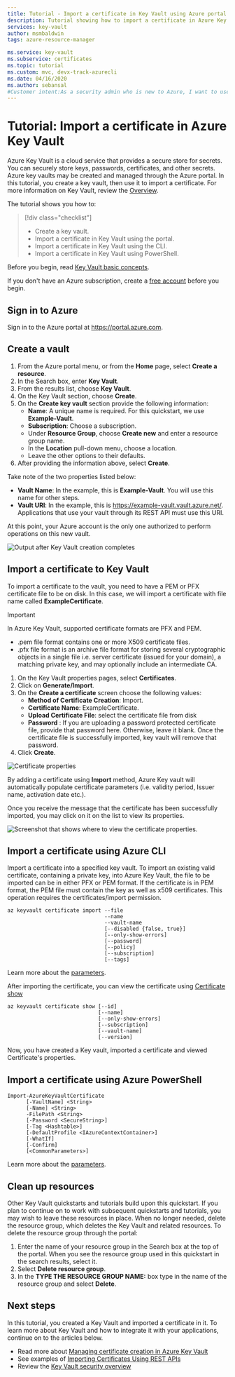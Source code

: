 ```yaml
---
title: Tutorial - Import a certificate in Key Vault using Azure portal | Microsoft Docs
description: Tutorial showing how to import a certificate in Azure Key Vault
services: key-vault
author: msmbaldwin
tags: azure-resource-manager

ms.service: key-vault
ms.subservice: certificates
ms.topic: tutorial
ms.custom: mvc, devx-track-azurecli
ms.date: 04/16/2020
ms.author: sebansal
#Customer intent:As a security admin who is new to Azure, I want to use Key Vault to securely store certificates in Azure
---
```

# Tutorial: Import a certificate in Azure Key Vault

Azure Key Vault is a cloud service that provides a secure store for secrets. You can securely store keys, passwords, certificates, and other secrets. Azure key vaults may be created and managed through the Azure portal. In this tutorial, you create a key vault, then use it to import a certificate. For more information on Key Vault, review the [Overview](../general/overview.md).

The tutorial shows you how to:

> [!div class="checklist"]
> * Create a key vault.
> * Import a certificate in Key Vault using the portal.
> * Import a certificate in Key Vault using the CLI.
> * Import a certificate in Key Vault using PowerShell.


Before you begin, read [Key Vault basic concepts](../general/basic-concepts.md). 

If you don't have an Azure subscription, create a [free account](https://azure.microsoft.com/free/?WT.mc_id=A261C142F) before you begin.

## Sign in to Azure

Sign in to the Azure portal at https://portal.azure.com.

## Create a vault

1. From the Azure portal menu, or from the **Home** page, select **Create a resource**.
2. In the Search box, enter **Key Vault**.
3. From the results list, choose **Key Vault**.
4. On the Key Vault section, choose **Create**.
5. On the **Create key vault** section provide the following information:
    - **Name**: A unique name is required. For this quickstart, we use **Example-Vault**. 
    - **Subscription**: Choose a subscription.
    - Under **Resource Group**, choose **Create new** and enter a resource group name.
    - In the **Location** pull-down menu, choose a location.
    - Leave the other options to their defaults.
6. After providing the information above, select **Create**.

Take note of the two properties listed below:

* **Vault Name**: In the example, this is **Example-Vault**. You will use this name for other steps.
* **Vault URI**: In the example, this is https://example-vault.vault.azure.net/. Applications that use your vault through its REST API must use this URI.

At this point, your Azure account is the only one authorized to perform operations on this new vault.

![Output after Key Vault creation completes](../media/certificates/tutorial-import-cert/vault-properties.png)

## Import a certificate to Key Vault

To import a certificate to the vault, you need to have a PEM or PFX certificate file to be on disk. In this case, we will import a certificate with file name called **ExampleCertificate**.

> [!IMPORTANT]
> In Azure Key Vault, supported certificate formats are PFX and PEM. 
> - .pem file format contains one or more X509 certificate files.
> - .pfx file format is an archive file format for storing several cryptographic objects in a single file i.e. server certificate (issued for your domain), a matching private key, and may optionally include an intermediate CA.  

1. On the Key Vault properties pages, select **Certificates**.
2. Click on **Generate/Import**.
3. On the **Create a certificate** screen choose the following values:
    - **Method of Certificate Creation**: Import.
    - **Certificate Name**: ExampleCertificate.
    - **Upload Certificate File**: select the certificate file from disk
    - **Password** : If you are uploading a password protected certificate file, provide that password here. Otherwise, leave it blank. Once the certificate file is successfully imported, key vault will remove that password.
4. Click **Create**.

![Certificate properties](../media/certificates/tutorial-import-cert/cert-import.png)

By adding a certificate using **Import** method, Azure Key vault will automatically populate certificate parameters (i.e. validity period, Issuer name, activation date etc.).

Once you receive the message that the certificate has been successfully imported, you may click on it on the list to view its properties. 

![Screenshot that shows where to view the certificate properties.](../media/certificates/tutorial-import-cert/current-version-hidden.png)

## Import a certificate using Azure CLI

Import a certificate into a specified key vault. To 
import an existing valid certificate, containing a private key, into Azure Key Vault, the file to be imported can be in either PFX or PEM format. If the certificate is in PEM format, the PEM file must contain the key as well as x509 certificates. This operation requires the certificates/import permission.

```azurecli
az keyvault certificate import --file
                               --name
                               --vault-name
                               [--disabled {false, true}]
                               [--only-show-errors]
                               [--password]
                               [--policy]
                               [--subscription]
                               [--tags]
```

Learn more about the [parameters](/cli/azure/keyvault/certificate#az-keyvault-certificate-import).

After importing the certificate, you can view the certificate using [Certificate show](/cli/azure/keyvault/certificate#az-keyvault-certificate-show)


```azurecli
az keyvault certificate show [--id]
                             [--name]
                             [--only-show-errors]
                             [--subscription]
                             [--vault-name]
                             [--version]
```

Now, you have created a Key vault, imported a certificate and viewed Certificate's properties.

## Import a certificate using Azure PowerShell

```
Import-AzureKeyVaultCertificate
      [-VaultName] <String>
      [-Name] <String>
      -FilePath <String>
      [-Password <SecureString>]
      [-Tag <Hashtable>]
      [-DefaultProfile <IAzureContextContainer>]
      [-WhatIf]
      [-Confirm]
      [<CommonParameters>]
```

Learn more about the [parameters](/powershell/module/azurerm.keyvault/import-azurekeyvaultcertificate?).


## Clean up resources

Other Key Vault quickstarts and tutorials build upon this quickstart. If you plan to continue on to work with subsequent quickstarts and tutorials, you may wish to leave these resources in place.
When no longer needed, delete the resource group, which deletes the Key Vault and related resources. To delete the resource group through the portal:

1. Enter the name of your resource group in the Search box at the top of the portal. When you see the resource group used in this quickstart in the search results, select it.
2. Select **Delete resource group**.
3. In the **TYPE THE RESOURCE GROUP NAME:** box type in the name of the resource group and select **Delete**.


## Next steps

In this tutorial, you created a Key Vault and imported a certificate in it. To learn more about Key Vault and how to integrate it with your applications, continue on to the articles below.

- Read more about [Managing certificate creation in Azure Key Vault](./create-certificate-scenarios.md)
- See examples of [Importing Certificates Using REST APIs](/rest/api/keyvault/importcertificate/importcertificate)
- Review the [Key Vault security overview](../general/security-features.md)